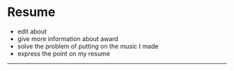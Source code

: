 # Resume

* edit about
* give more information about award 
* solve the problem of putting on the music I made
* express the point on my resume
***

